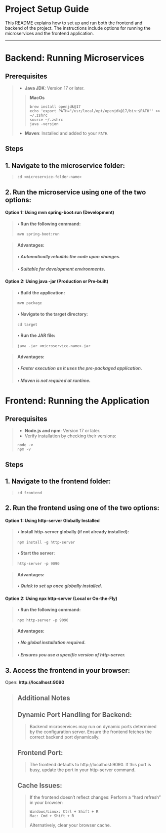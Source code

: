 # **Project Setup Guide**

This README explains how to set up and run both the frontend and backend of the project. The instructions include options for running the microservices and the frontend application.

---

# **Backend: Running Microservices**

## **Prerequisites**
>- **Java JDK**: Version 17 or later.
>> **MacOs**
>> ```
>> brew install openjdk@17
>> echo 'export PATH="/usr/local/opt/openjdk@17/bin:$PATH"' >> ~/.zshrc
>> source ~/.zshrc
>> java -version
>> ```
>- **Maven**: Installed and added to your `PATH`.

## **Steps**

## 1. **Navigate to the microservice folder:**
> ```
> cd <microservice-folder-name>
> ```
## 2. **Run the microservice using one of the two options:**
   
#### **Option 1: Using mvn spring-boot:run (Development)**
>#### •	Run the following command:
> ```
> mvn spring-boot:run
> ```

>#### Advantages:
>##### • Automatically rebuilds the code upon changes.
>##### • Suitable for development environments.

#### **Option 2: Using java -jar (Production or Pre-built)**
>#### •	Build the application:
> ```
> mvn package
> ```
> 
>#### •	Navigate to the target directory:
> ```
> cd target
> ```
> 
>#### •	Run the JAR file:
> ```
> java -jar <microservice-name>.jar
> ```
	
>#### Advantages:
>##### • Faster execution as it uses the pre-packaged application.
>##### • Maven is not required at runtime.

# **Frontend: Running the Application**

## **Prerequisites**
>- **Node.js and npm**: Version 17 or later.
>- Verify installation by checking their versions:
> ```
> node -v
> npm -v
> ```

## **Steps**

## 1. **Navigate to the frontend folder:**
> ```
> cd frontend
> ```

## 2. **Run the frontend using one of the two options:**
#### **Option 1: Using http-server Globally Installed**

>#### •	Install http-server globally (if not already installed):
> ```
> npm install -g http-server
> ```
> 
>#### •	Start the server:
> ```
> http-server -p 9090
> ```
	
>#### Advantages:
>##### • Quick to set up once globally installed.

#### **Option 2: Using npx http-server (Local or On-the-Fly)**
>#### •	Run the following command:
> ```
> npx http-server -p 9090
> ```
	
>#### Advantages:
>##### • No global installation required.
>##### • Ensures you use a specific version of http-server.

## 3. **Access the frontend in your browser:**
Open: **http://localhost:9090**


>## **Additional Notes**
>
> ## Dynamic Port Handling for Backend:
>> Backend microservices may run on dynamic ports determined by the configuration server.
>> Ensure the frontend fetches the correct backend port dynamically.
> ## Frontend Port:
>> The frontend defaults to http://localhost:9090. If this port is busy, update the port in your http-server command.
> ## Cache Issues:
>> If the frontend doesn’t reflect changes:
>> Perform a “hard refresh” in your browser:
>> ```
>> Windows/Linux: Ctrl + Shift + R
>> Mac: Cmd + Shift + R
>> ```
>> Alternatively, clear your browser cache.



